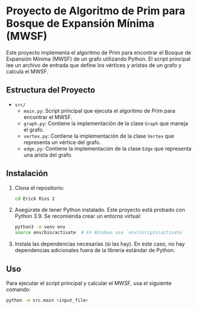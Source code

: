 # Proyecto de Algoritmo de Prim para Bosque de Expansión Mínima (MWSF)

Este proyecto implementa el algoritmo de Prim para encontrar el Bosque de Expansión Mínima (MWSF) de un grafo utilizando Python. El script principal lee un archivo de entrada que define los vértices y aristas de un grafo y calcula el MWSF.

## Estructura del Proyecto

- `src/`
  - `main.py`: Script principal que ejecuta el algoritmo de Prim para encontrar el MWSF.
  - `graph.py`: Contiene la implementación de la clase `Graph` que maneja el grafo.
  - `vertex.py`: Contiene la implementación de la clase `Vertex` que representa un vértice del grafo.
  - `edge.py`: Contiene la implementación de la clase `Edge` que representa una arista del grafo.

## Instalación

1. Clona el repositorio:
    ```bash
    cd Erick Rios 2
    ```

2. Asegúrate de tener Python instalado. Este proyecto está probado con Python 3.9. Se recomienda crear un entorno virtual:
    ```bash
    python3 -m venv env
    source env/bin/activate  # En Windows usa `env\Scripts\activate`
    ```

3. Instala las dependencias necesarias (si las hay). En este caso, no hay dependencias adicionales fuera de la librería estándar de Python.

## Uso

Para ejecutar el script principal y calcular el MWSF, usa el siguiente comando:
```bash
python -m src.main <input_file>